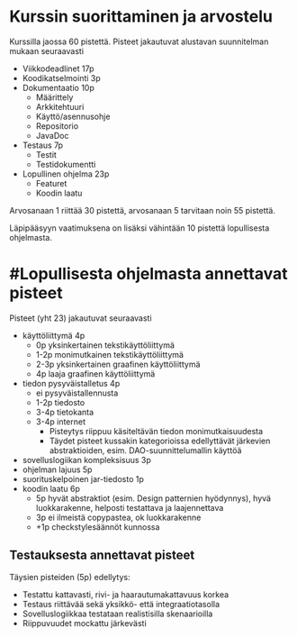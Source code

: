 # Kurssin suorittaminen ja arvostelu

Kurssilla jaossa 60 pistettä. Pisteet jakautuvat alustavan suunnitelman mukaan seuraavasti

- Viikkodeadlinet 17p
- Koodikatselmointi 3p
- Dokumentaatio	10p   
  - Määrittely		
  - Arkkitehtuuri		
  - Käyttö/asennusohje	
  - Repositorio	
  - JavaDoc	
- Testaus	7p	
  - Testit			
  - Testidokumentti	
- Lopullinen ohjelma 23p
  - Featuret		
  - Koodin laatu 		

Arvosanaan 1 riittää 30 pistettä, arvosanaan 5 tarvitaan noin 55 pistettä.

Läpipääsyyn vaatimuksena on lisäksi vähintään 10 pistettä lopullisesta ohjelmasta.

# #Lopullisesta ohjelmasta annettavat pisteet

Pisteet (yht 23) jakautuvat seuraavasti
- käyttöliittymä 4p
  - 0p yksinkertainen tekstikäyttöliittymä
  - 1-2p monimutkainen tekstikäyttöliittymä
  - 2-3p yksinkertainen graafinen käyttöliittymä
  - 4p laaja graafinen käyttöliittymä
- tiedon pysyväistalletus 4p
  -	ei pysyväistallennusta
  - 1-2p	tiedosto 
  - 3-4p	tietokanta
  - 3-4p	internet
	- Pisteytys riippuu käsiteltävän tiedon monimutkaisuudesta
	- Täydet pisteet kussakin kategorioissa edellyttävät järkevien abstraktioiden, esim. DAO-suunnittelumallin käyttöä
- sovelluslogiikan kompleksisuus 3p
- ohjelman lajuus 5p
- suorituskelpoinen jar-tiedosto  1p
- koodin laatu 6p
  - 5p hyvät abstraktiot (esim. Design patternien hyödynnys), hyvä luokkarakenne, helposti testattava ja laajennettava
  - 3p ei ilmeistä copypastea, ok luokkarakenne
  - +1p checkstylesäännöt kunnossa
  
## Testauksesta annettavat pisteet

Täysien pisteiden (5p) edellytys:
- Testattu kattavasti, rivi- ja haarautumakattavuus korkea
- Testaus riittävää sekä yksikkö- että integraatiotasolla
- Sovelluslogiikkaa testataan realistisilla skenaarioilla
- Riippuvuudet mockattu järkevästi

